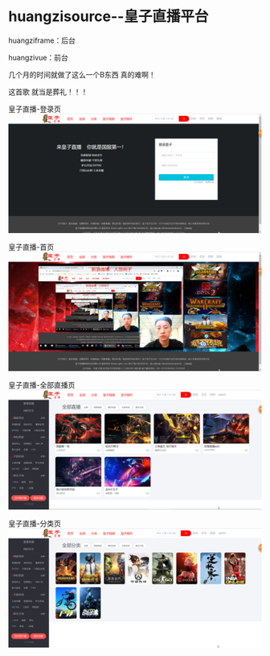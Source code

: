 # huangzisource--皇子直播平台

huangziframe：后台

huangzivue：前台

几个月的时间就做了这么一个B东西   真的难啊！

这首歌   就当是葬礼！！！

皇子直播-登录页
![皇子直播-登录页](https://github.com/XGLLHZ/huangzisource/blob/master/huangzivue/static/%E7%99%BB%E5%BD%95%E9%A1%B5.png)


皇子直播-首页
![皇子直播-首页](https://github.com/XGLLHZ/huangzisource/blob/master/huangzivue/static/%E9%A6%96%E9%A1%B5.png)


皇子直播-全部直播页
![皇子直播-全部直播页](https://github.com/XGLLHZ/huangzisource/blob/master/huangzivue/static/%E5%85%A8%E9%83%A8.png)


皇子直播-分类页
![皇子直播-分类页](https://github.com/XGLLHZ/huangzisource/blob/master/huangzivue/static/%E5%88%86%E7%B1%BB.png)
